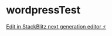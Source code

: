 # wordpressTest

[Edit in StackBlitz next generation editor ⚡️](https://stackblitz.com/~/github.com/matoslucas/wordpressTest)